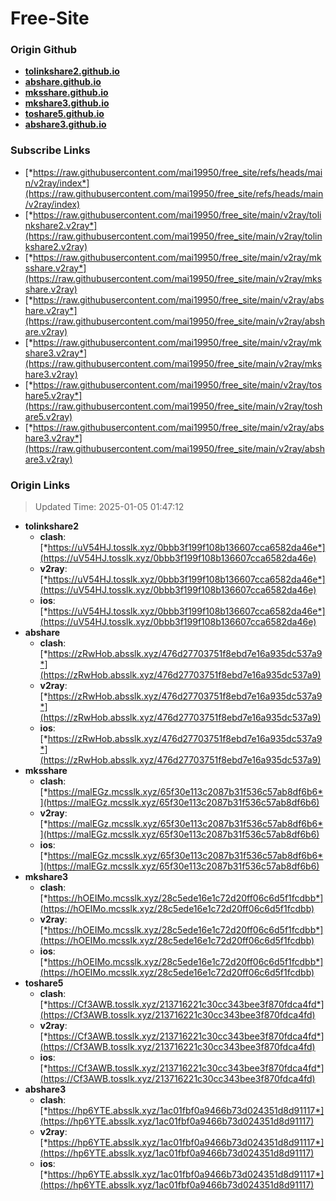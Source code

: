 # Free-Site

### Origin Github

- [**tolinkshare2.github.io**](https://github.com/tolinkshare2/tolinkshare2.github.io)
- [**abshare.github.io**](https://github.com/abshare/abshare.github.io)
- [**mksshare.github.io**](https://github.com/mksshare/mksshare.github.io)
- [**mkshare3.github.io**](https://github.com/mkshare3/mkshare3.github.io)
- [**toshare5.github.io**](https://github.com/toshare5/toshare5.github.io)
- [**abshare3.github.io**](https://github.com/abshare3/abshare3.github.io)

### Subscribe Links

- [*https://raw.githubusercontent.com/mai19950/free_site/refs/heads/main/v2ray/index*](https://raw.githubusercontent.com/mai19950/free_site/refs/heads/main/v2ray/index)
- [*https://raw.githubusercontent.com/mai19950/free_site/main/v2ray/tolinkshare2.v2ray*](https://raw.githubusercontent.com/mai19950/free_site/main/v2ray/tolinkshare2.v2ray)
- [*https://raw.githubusercontent.com/mai19950/free_site/main/v2ray/mksshare.v2ray*](https://raw.githubusercontent.com/mai19950/free_site/main/v2ray/mksshare.v2ray)
- [*https://raw.githubusercontent.com/mai19950/free_site/main/v2ray/abshare.v2ray*](https://raw.githubusercontent.com/mai19950/free_site/main/v2ray/abshare.v2ray)
- [*https://raw.githubusercontent.com/mai19950/free_site/main/v2ray/mkshare3.v2ray*](https://raw.githubusercontent.com/mai19950/free_site/main/v2ray/mkshare3.v2ray)
- [*https://raw.githubusercontent.com/mai19950/free_site/main/v2ray/toshare5.v2ray*](https://raw.githubusercontent.com/mai19950/free_site/main/v2ray/toshare5.v2ray)
- [*https://raw.githubusercontent.com/mai19950/free_site/main/v2ray/abshare3.v2ray*](https://raw.githubusercontent.com/mai19950/free_site/main/v2ray/abshare3.v2ray)

### Origin Links

> Updated Time: 2025-01-05 01:47:12

- **tolinkshare2**
  - **clash**: [*https://uV54HJ.tosslk.xyz/0bbb3f199f108b136607cca6582da46e*](https://uV54HJ.tosslk.xyz/0bbb3f199f108b136607cca6582da46e)
  - **v2ray**: [*https://uV54HJ.tosslk.xyz/0bbb3f199f108b136607cca6582da46e*](https://uV54HJ.tosslk.xyz/0bbb3f199f108b136607cca6582da46e)
  - **ios**: [*https://uV54HJ.tosslk.xyz/0bbb3f199f108b136607cca6582da46e*](https://uV54HJ.tosslk.xyz/0bbb3f199f108b136607cca6582da46e)
- **abshare**
  - **clash**: [*https://zRwHob.absslk.xyz/476d27703751f8ebd7e16a935dc537a9*](https://zRwHob.absslk.xyz/476d27703751f8ebd7e16a935dc537a9)
  - **v2ray**: [*https://zRwHob.absslk.xyz/476d27703751f8ebd7e16a935dc537a9*](https://zRwHob.absslk.xyz/476d27703751f8ebd7e16a935dc537a9)
  - **ios**: [*https://zRwHob.absslk.xyz/476d27703751f8ebd7e16a935dc537a9*](https://zRwHob.absslk.xyz/476d27703751f8ebd7e16a935dc537a9)
- **mksshare**
  - **clash**: [*https://malEGz.mcsslk.xyz/65f30e113c2087b31f536c57ab8df6b6*](https://malEGz.mcsslk.xyz/65f30e113c2087b31f536c57ab8df6b6)
  - **v2ray**: [*https://malEGz.mcsslk.xyz/65f30e113c2087b31f536c57ab8df6b6*](https://malEGz.mcsslk.xyz/65f30e113c2087b31f536c57ab8df6b6)
  - **ios**: [*https://malEGz.mcsslk.xyz/65f30e113c2087b31f536c57ab8df6b6*](https://malEGz.mcsslk.xyz/65f30e113c2087b31f536c57ab8df6b6)
- **mkshare3**
  - **clash**: [*https://hOEIMo.mcsslk.xyz/28c5ede16e1c72d20ff06c6d5f1fcdbb*](https://hOEIMo.mcsslk.xyz/28c5ede16e1c72d20ff06c6d5f1fcdbb)
  - **v2ray**: [*https://hOEIMo.mcsslk.xyz/28c5ede16e1c72d20ff06c6d5f1fcdbb*](https://hOEIMo.mcsslk.xyz/28c5ede16e1c72d20ff06c6d5f1fcdbb)
  - **ios**: [*https://hOEIMo.mcsslk.xyz/28c5ede16e1c72d20ff06c6d5f1fcdbb*](https://hOEIMo.mcsslk.xyz/28c5ede16e1c72d20ff06c6d5f1fcdbb)
- **toshare5**
  - **clash**: [*https://Cf3AWB.tosslk.xyz/213716221c30cc343bee3f870fdca4fd*](https://Cf3AWB.tosslk.xyz/213716221c30cc343bee3f870fdca4fd)
  - **v2ray**: [*https://Cf3AWB.tosslk.xyz/213716221c30cc343bee3f870fdca4fd*](https://Cf3AWB.tosslk.xyz/213716221c30cc343bee3f870fdca4fd)
  - **ios**: [*https://Cf3AWB.tosslk.xyz/213716221c30cc343bee3f870fdca4fd*](https://Cf3AWB.tosslk.xyz/213716221c30cc343bee3f870fdca4fd)
- **abshare3**
  - **clash**: [*https://hp6YTE.absslk.xyz/1ac01fbf0a9466b73d024351d8d91117*](https://hp6YTE.absslk.xyz/1ac01fbf0a9466b73d024351d8d91117)
  - **v2ray**: [*https://hp6YTE.absslk.xyz/1ac01fbf0a9466b73d024351d8d91117*](https://hp6YTE.absslk.xyz/1ac01fbf0a9466b73d024351d8d91117)
  - **ios**: [*https://hp6YTE.absslk.xyz/1ac01fbf0a9466b73d024351d8d91117*](https://hp6YTE.absslk.xyz/1ac01fbf0a9466b73d024351d8d91117)
